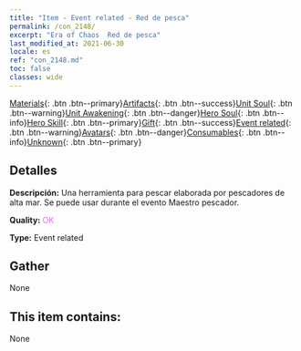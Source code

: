```yaml
---
title: "Item - Event related - Red de pesca"
permalink: /con_2148/
excerpt: "Era of Chaos  Red de pesca"
last_modified_at: 2021-06-30
locale: es
ref: "con_2148.md"
toc: false
classes: wide
---
```

 [Materials](/ItemsES/){: .btn .btn--primary}[Artifacts](/ItemsES/Artifacts/){: .btn .btn--success}[Unit Soul](/ItemsES/UnitSoul/){: .btn .btn--warning}[Unit Awakening](/ItemsES/UnitAwakening/){: .btn .btn--danger}[Hero Soul](/ItemsES/HeroSoul/){: .btn .btn--info}[Hero Skill](/ItemsES/HeroSkill/){: .btn .btn--primary}[Gift](/ItemsES/Gift/){: .btn .btn--success}[Event related](/ItemsES/Events/){: .btn .btn--warning}[Avatars](/ItemsES/Avatars/){: .btn .btn--danger}[Consumables](/ItemsES/Consumables/){: .btn .btn--info}[Unknown](/ItemsES/Unknown/){: .btn .btn--primary}

## Detalles
 **Descripción:** Una herramienta para pescar elaborada por pescadores de alta mar. Se puede usar durante el evento Maestro pescador.

 **Quality:** <span style="color: #DA70D6">OK</span>

 **Type:** Event related

## Gather

  None

## This item contains:

  None

